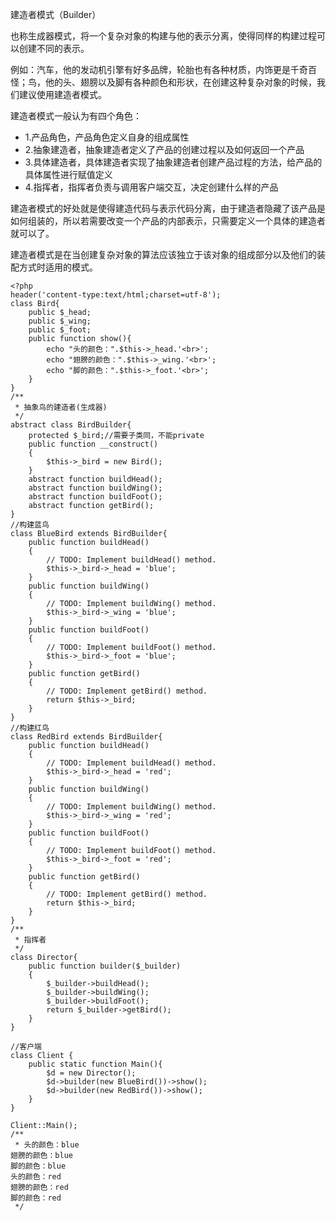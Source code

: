 建造者模式（Builder）

也称生成器模式，将一个复杂对象的构建与他的表示分离，使得同样的构建过程可以创建不同的表示。

例如：汽车，他的发动机引擎有好多品牌，轮胎也有各种材质，内饰更是千奇百怪；鸟，他的头、翅膀以及脚有各种颜色和形状，在创建这种复杂对象的时候，我们建议使用建造者模式。

建造者模式一般认为有四个角色：
- 1.产品角色，产品角色定义自身的组成属性
- 2.抽象建造者，抽象建造者定义了产品的创建过程以及如何返回一个产品
- 3.具体建造者，具体建造者实现了抽象建造者创建产品过程的方法，给产品的具体属性进行赋值定义
- 4.指挥者，指挥者负责与调用客户端交互，决定创建什么样的产品

建造者模式的好处就是使得建造代码与表示代码分离，由于建造者隐藏了该产品是如何组装的，所以若需要改变一个产品的内部表示，只需要定义一个具体的建造者就可以了。

建造者模式是在当创建复杂对象的算法应该独立于该对象的组成部分以及他们的装配方式时适用的模式。

```
<?php
header('content-type:text/html;charset=utf-8');
class Bird{
    public $_head;
    public $_wing;
    public $_foot;
    public function show(){
        echo "头的颜色：".$this->_head.'<br>';
        echo "翅膀的颜色：".$this->_wing.'<br>';
        echo "脚的颜色：".$this->_foot.'<br>';
    }
}
/**
 * 抽象鸟的建造者(生成器)
 */
abstract class BirdBuilder{
    protected $_bird;//需要子类同，不能private
    public function __construct()
    {
        $this->_bird = new Bird();
    }
    abstract function buildHead();
    abstract function buildWing();
    abstract function buildFoot();
    abstract function getBird();
}
//构建蓝鸟
class BlueBird extends BirdBuilder{
    public function buildHead()
    {
        // TODO: Implement buildHead() method.
        $this->_bird->_head = 'blue';
    }
    public function buildWing()
    {
        // TODO: Implement buildWing() method.
        $this->_bird->_wing = 'blue';
    }
    public function buildFoot()
    {
        // TODO: Implement buildFoot() method.
        $this->_bird->_foot = 'blue';
    }
    public function getBird()
    {
        // TODO: Implement getBird() method.
        return $this->_bird;
    }
}
//构建红鸟
class RedBird extends BirdBuilder{
    public function buildHead()
    {
        // TODO: Implement buildHead() method.
        $this->_bird->_head = 'red';
    }
    public function buildWing()
    {
        // TODO: Implement buildWing() method.
        $this->_bird->_wing = 'red';
    }
    public function buildFoot()
    {
        // TODO: Implement buildFoot() method.
        $this->_bird->_foot = 'red';
    }
    public function getBird()
    {
        // TODO: Implement getBird() method.
        return $this->_bird;
    }
}
/**
 * 指挥者
 */
class Director{
    public function builder($_builder)
    {
        $_builder->buildHead();
        $_builder->buildWing();
        $_builder->buildFoot();
        return $_builder->getBird();
    }
}

//客户端
class Client {
    public static function Main(){
        $d = new Director();
        $d->builder(new BlueBird())->show();
        $d->builder(new RedBird())->show();
    }
}

Client::Main();
/**
 * 头的颜色：blue
翅膀的颜色：blue
脚的颜色：blue
头的颜色：red
翅膀的颜色：red
脚的颜色：red
 */
```